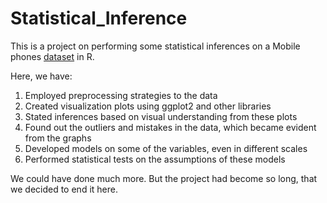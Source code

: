 # Statistical_Inference

This is a project on performing some statistical inferences on a Mobile phones [dataset](https://www.kaggle.com/datasets/mrmars1010/filpkart-mobiles) in R.

Here, we have:
1) Employed preprocessing strategies to the data
2) Created visualization plots using ggplot2 and other libraries
3) Stated inferences based on visual understanding from these plots
4) Found out the outliers and mistakes in the data, which became evident from the graphs
5) Developed models on some of the variables, even in different scales
6) Performed statistical tests on the assumptions of these models

We could have done much more. But the project had become so long, that we decided to end it here.

